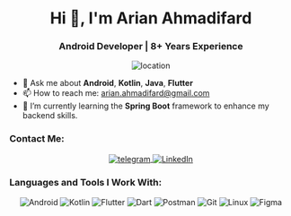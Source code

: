 

<h1 align="center">Hi 👋, I'm Arian Ahmadifard</h1>
<h3 align="center">Android Developer | 8+ Years Experience</h3>

<p align="center">
  <img src="https://img.shields.io/badge/Location-Iran-blue?style=for-the-badge" alt="location"/>
</p>

- 💬 Ask me about **Android**, **Kotlin**, **Java**, **Flutter**
- 📫 How to reach me: [arian.ahmadifard@gmail.com](mailto:arian.ahmadifard@gmail.com)
- 🌱 I’m currently learning the **Spring Boot** framework to enhance my backend skills.


### Contact Me:

<p align="center">
  <a href="https://t.me/DamoonFard" target="blank">
    <img align="center" src="https://img.shields.io/badge/Telegram-2CA5E0?style=for-the-badge&logo=telegram&logoColor=white" alt="telegram"/>
  </a>
  <a href="https://www.linkedin.com/in/arian-ahmadifard" target="blank">
    <img align="center" src="https://img.shields.io/badge/LinkedIn-0077B5?style=for-the-badge&logo=linkedin&logoColor=white" alt="LinkedIn"/>
  </a>
</p>

### Languages and Tools I Work With:

<p align="center">
  <img src="https://img.shields.io/badge/Android-3DDC84?style=for-the-badge&logo=android&logoColor=white" alt="Android"/>
  <img src="https://img.shields.io/badge/Kotlin-0095D5?style=for-the-badge&logo=kotlin&logoColor=white" alt="Kotlin"/>
  <img src="https://img.shields.io/badge/Flutter-02569B?style=for-the-badge&logo=flutter&logoColor=white" alt="Flutter"/>
  <img src="https://img.shields.io/badge/Dart-0175C2?style=for-the-badge&logo=dart&logoColor=white" alt="Dart"/>
  <img src="https://img.shields.io/badge/Postman-FF6C37?style=for-the-badge&logo=postman&logoColor=white" alt="Postman"/>
  <img src="https://img.shields.io/badge/Git-F05032?style=for-the-badge&logo=git&logoColor=white" alt="Git"/>
  <img src="https://img.shields.io/badge/Linux-FCC624?style=for-the-badge&logo=linux&logoColor=black" alt="Linux"/>
  <img src="https://img.shields.io/badge/Figma-F24E1E?style=for-the-badge&logo=figma&logoColor=white" alt="Figma"/>
</p>
